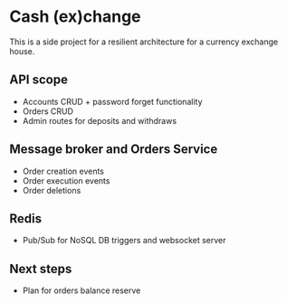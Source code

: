 # Cash (ex)change
This is a side project for a resilient architecture for a currency exchange house.

## API scope
- Accounts CRUD + password forget functionality
- Orders CRUD
- Admin routes for deposits and withdraws

## Message broker and Orders Service
- Order creation events
- Order execution events
- Order deletions

## Redis
- Pub/Sub for NoSQL DB triggers and websocket server

## Next steps
- Plan for orders balance reserve
